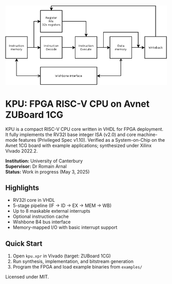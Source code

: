![Board Schematic](./diagram.png)

# KPU: FPGA RISC-V CPU on Avnet ZUBoard 1CG

KPU is a compact RISC-V CPU core written in VHDL for FPGA deployment. It fully implements the RV32I base integer ISA (v2.0) and core machine-mode features (Privileged Spec v1.10). Verified as a System-on-Chip on the Avnet 1CG board with example applications; synthesized under Xilinx Vivado 2022.2.

**Institution:** University of Canterbury  
**Supervisor:** Dr Romain Arnal  
**Status:** Work in progress (May 3, 2025)

## Highlights

- RV32I core in VHDL  
- 5-stage pipeline (IF → ID → EX → MEM → WB)  
- Up to 8 maskable external interrupts  
- Optional instruction cache  
- Wishbone B4 bus interface  
- Memory-mapped I/O with basic interrupt support  

## Quick Start

1. Open `kpu.xpr` in Vivado (target: ZUBoard 1CG)  
2. Run synthesis, implementation, and bitstream generation  
3. Program the FPGA and load example binaries from `examples/`  

Licensed under MIT.  
